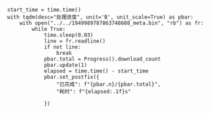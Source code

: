     start_time = time.time()
    with tqdm(desc="处理进度", unit='B', unit_scale=True) as pbar:
        with open("../../1949989787863748608_meta.bin", "rb") as fr:
            while True:
                time.sleep(0.03)
                line = fr.readline()
                if not line:
                    break
                pbar.total = Progress().download_count
                pbar.update(1)
                elapsed = time.time() - start_time
                pbar.set_postfix({
                    "已完成": f"{pbar.n}/{pbar.total}",
                    "耗时": f"{elapsed:.1f}s"

                })